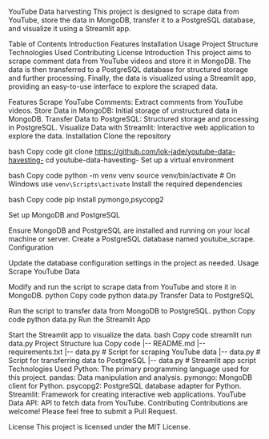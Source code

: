 YouTube Data harvesting 
This project is designed to scrape data from YouTube, store the data in MongoDB, transfer it to a PostgreSQL database, and visualize it using a Streamlit app.

Table of Contents
Introduction
Features
Installation
Usage
Project Structure
Technologies Used
Contributing
License
Introduction
This project aims to scrape comment data from YouTube videos and store it in MongoDB. The data is then transferred to a PostgreSQL database for structured storage and further processing. Finally, the data is visualized using a Streamlit app, providing an easy-to-use interface to explore the scraped data.

Features
Scrape YouTube Comments: Extract comments from YouTube videos.
Store Data in MongoDB: Initial storage of unstructured data in MongoDB.
Transfer Data to PostgreSQL: Structured storage and processing in PostgreSQL.
Visualize Data with Streamlit: Interactive web application to explore the data.
Installation
Clone the repository

bash
Copy code
git clone https://github.com/lok-jade/youtube-data-havesting-
cd youtube-data-havesting-
Set up a virtual environment

bash
Copy code
python -m venv venv
source venv/bin/activate  # On Windows use `venv\Scripts\activate`
Install the required dependencies

bash
Copy code
pip install pymongo,psycopg2

Set up MongoDB and PostgreSQL

Ensure MongoDB and PostgreSQL are installed and running on your local machine or server.
Create a PostgreSQL database named youtube_scrape.
Configuration

Update the database configuration settings in the project as needed.
Usage
Scrape YouTube Data

Modify and run the script to scrape data from YouTube and store it in MongoDB.
python
Copy code
python data.py
Transfer Data to PostgreSQL

Run the script to transfer data from MongoDB to PostgreSQL.
python
Copy code
python data.py
Run the Streamlit App

Start the Streamlit app to visualize the data.
bash
Copy code
streamlit run data.py
Project Structure
lua
Copy code
|-- README.md
|-- requirements.txt
|-- data.py          # Script for scraping YouTube data
|-- data.py    # Script for transferring data to PostgreSQL
|-- data.py                     # Streamlit app script
Technologies Used
Python: The primary programming language used for this project.
pandas: Data manipulation and analysis.
pymongo: MongoDB client for Python.
psycopg2: PostgreSQL database adapter for Python.
Streamlit: Framework for creating interactive web applications.
YouTube Data API: API to fetch data from YouTube.
Contributing
Contributions are welcome! Please feel free to submit a Pull Request.

License
This project is licensed under the MIT License.
